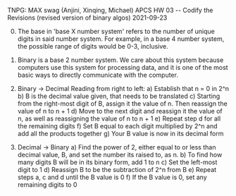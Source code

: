 TNPG: MAX swag (Anjini, Xinqing, Michael)
APCS
HW 03 -- Codify the Revisions (revised version of binary algos)
2021-09-23


0. The base in 'base X number system' refers to the number of unique digits in said number system. For example, in a base 4 number system, the possible range of digits would be 0-3, inclusive. 

1. Binary is a base 2 number system. We care about this system because computers use this system for processing data, and it is one of the most basic ways to directly communicate with the computer. 

2. Binary -> Decimal
Reading from right to left:
    a) Establish that n = 0 in 2^n
    b) B is the decimal value given, that needs to be translated
    c) Starting from the right-most digit of B, assign it the value of n. Then reassign the value of n to n + 1
    d) Move to the next digit and reassign it the value of n, as well as reassigning the value of n to n + 1
    e) Repeat step d for all the remaining digits 
    f) Set B equal to each digit multiplied by 2^n and add all the products together
    g) Your B value is now in its decimal form

3. Decimal -> Binary
    a) Find the power of 2, either equal to or less than decimal value, B, and set the number its raised to, as n. 
    b) To find how many digits B will be in its binary form, add 1 to n
    c) Set the left-most digit to 1
    d) Reassign B to be the subtraction of 2^n from B
    e) Repeat steps a, c and d until the B value is 0
    f) If the B value is 0, set any remaining digits to 0
    
